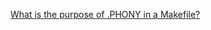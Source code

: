 [What is the purpose of .PHONY in a Makefile?](https://stackoverflow.com/questions/2145590/what-is-the-purpose-of-phony-in-a-makefile)
